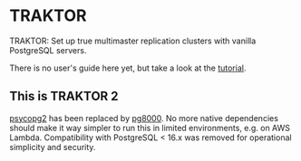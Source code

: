 # TRAKTOR
TRAKTOR: Set up true multimaster replication clusters with vanilla PostgreSQL servers.

There is no user's guide here yet, but take a look at the [tutorial](https://github.com/ergo70/TRAKTOR/blob/main/doc/TRAKTOR_tutorial.md).

## This is TRAKTOR 2
[psycopg2](https://pypi.org/project/psycopg2/) has been replaced by [pg8000](https://pypi.org/project/pg8000/). No more native dependencies should make it way simpler to run this in limited environments, e.g. on AWS Lambda.
Compatibility with PostgreSQL < 16.x was removed for operational simplicity and security.
